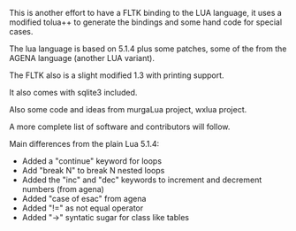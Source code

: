 This is another effort to have a FLTK binding to the LUA language, it uses a modified tolua++ to generate the bindings and some hand code for special cases.

The lua language is based on 5.1.4 plus some patches, some of the from the AGENA language (another LUA variant).

The FLTK also is a slight modified 1.3 with printing support.

It also comes with sqlite3 included.

Also some code and ideas from murgaLua project, wxlua project.

A more complete list of software and contributors will follow.

Main differences from the plain Lua 5.1.4:
  * Added a "continue" keyword for loops
  * Add "break N" to break N nested loops
  * Added the "inc" and "dec" keywords to increment and decrement numbers (from agena)
  * Added "case of esac" from agena
  * Added "!=" as not equal operator
  * Added "->" syntatic sugar for class like tables
